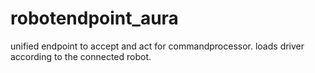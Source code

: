 # robotendpoint_aura
unified endpoint to accept and act for commandprocessor. loads driver according to the connected robot.

